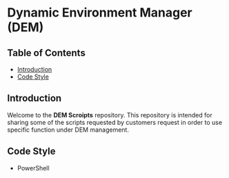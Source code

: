 # Dynamic Environment Manager (DEM)

## Table of Contents
- [Introduction](#introduction)
- [Code Style](#code-style)

## Introduction
Welcome to the **DEM Scroipts** repository.  This repository is intended for sharing some of the scripts requested by customers request in order to use specific function under DEM management.

## Code Style

* PowerShell
